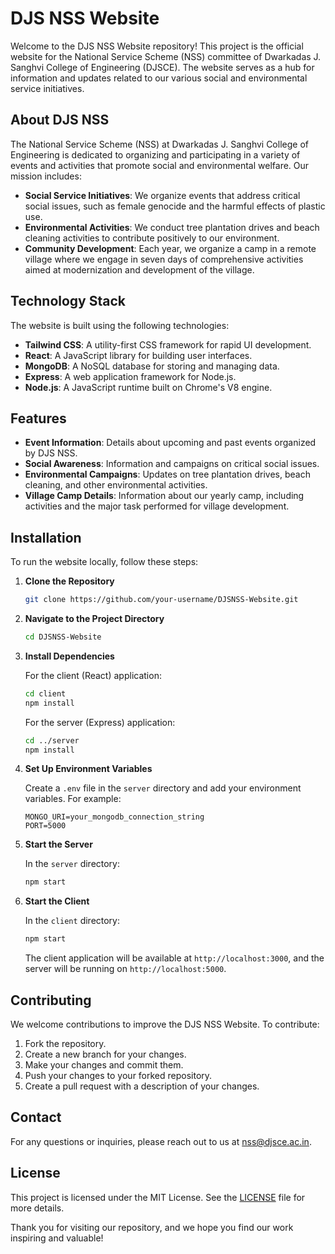 # DJS NSS Website

Welcome to the DJS NSS Website repository! This project is the official website for the National Service Scheme (NSS) committee of Dwarkadas J. Sanghvi College of Engineering (DJSCE). The website serves as a hub for information and updates related to our various social and environmental service initiatives.

## About DJS NSS

The National Service Scheme (NSS) at Dwarkadas J. Sanghvi College of Engineering is dedicated to organizing and participating in a variety of events and activities that promote social and environmental welfare. Our mission includes:

- **Social Service Initiatives**: We organize events that address critical social issues, such as female genocide and the harmful effects of plastic use.
- **Environmental Activities**: We conduct tree plantation drives and beach cleaning activities to contribute positively to our environment.
- **Community Development**: Each year, we organize a camp in a remote village where we engage in seven days of comprehensive activities aimed at modernization and development of the village.

## Technology Stack

The website is built using the following technologies:

- **Tailwind CSS**: A utility-first CSS framework for rapid UI development.
- **React**: A JavaScript library for building user interfaces.
- **MongoDB**: A NoSQL database for storing and managing data.
- **Express**: A web application framework for Node.js.
- **Node.js**: A JavaScript runtime built on Chrome's V8 engine.

## Features

- **Event Information**: Details about upcoming and past events organized by DJS NSS.
- **Social Awareness**: Information and campaigns on critical social issues.
- **Environmental Campaigns**: Updates on tree plantation drives, beach cleaning, and other environmental activities.
- **Village Camp Details**: Information about our yearly camp, including activities and the major task performed for village development.

## Installation

To run the website locally, follow these steps:

1. **Clone the Repository**

   ```bash
   git clone https://github.com/your-username/DJSNSS-Website.git
   ```

2. **Navigate to the Project Directory**

   ```bash
   cd DJSNSS-Website
   ```

3. **Install Dependencies**

   For the client (React) application:

   ```bash
   cd client
   npm install
   ```

   For the server (Express) application:

   ```bash
   cd ../server
   npm install
   ```

4. **Set Up Environment Variables**

   Create a `.env` file in the `server` directory and add your environment variables. For example:

   ```
   MONGO_URI=your_mongodb_connection_string
   PORT=5000
   ```

5. **Start the Server**

   In the `server` directory:

   ```bash
   npm start
   ```

6. **Start the Client**

   In the `client` directory:

   ```bash
   npm start
   ```

   The client application will be available at `http://localhost:3000`, and the server will be running on `http://localhost:5000`.

## Contributing

We welcome contributions to improve the DJS NSS Website. To contribute:

1. Fork the repository.
2. Create a new branch for your changes.
3. Make your changes and commit them.
4. Push your changes to your forked repository.
5. Create a pull request with a description of your changes.

## Contact

For any questions or inquiries, please reach out to us at [nss@djsce.ac.in](mailto:nss@djsce.ac.in).

## License

This project is licensed under the MIT License. See the [LICENSE](LICENSE) file for more details.

Thank you for visiting our repository, and we hope you find our work inspiring and valuable!

